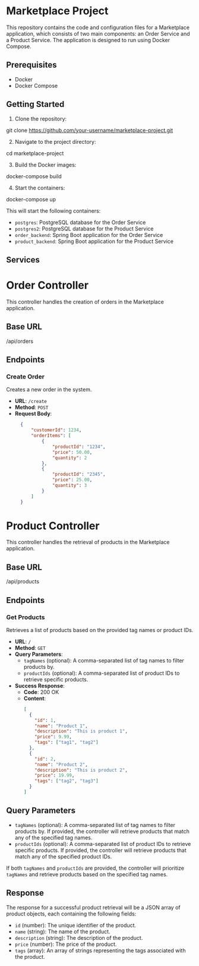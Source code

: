# Marketplace Project

This repository contains the code and configuration files for a Marketplace application, which consists of two main components: an Order Service and a Product Service. The application is designed to run using Docker Compose.

## Prerequisites

- Docker
- Docker Compose

## Getting Started

1. Clone the repository:


git clone https://github.com/your-username/marketplace-project.git


2. Navigate to the project directory:


cd marketplace-project


3. Build the Docker images:


docker-compose build


4. Start the containers:

docker-compose up


This will start the following containers:

- `postgres`: PostgreSQL database for the Order Service
- `postgres2`: PostgreSQL database for the Product Service
- `order_backend`: Spring Boot application for the Order Service
- `product_backend`: Spring Boot application for the Product Service

## Services
# Order Controller

This controller handles the creation of orders in the Marketplace application.

## Base URL
/api/orders


## Endpoints

### Create Order

Creates a new order in the system.

- **URL**: `/create`
- **Method**: `POST`
- **Request Body**:
  ```json
    {
        "customerId": 1234,
        "orderItems": [
            {
                "productId": "1234",
                "price": 50.00,
                "quantity": 2
            },
            {
                "productId": "2345",
                "price": 25.00,
                "quantity": 3
            }
        ]
    }

# Product Controller

This controller handles the retrieval of products in the Marketplace application.

## Base URL
/api/products


## Endpoints

### Get Products

Retrieves a list of products based on the provided tag names or product IDs.

- **URL**: `/`
- **Method**: `GET`
- **Query Parameters**:
  - `tagNames` (optional): A comma-separated list of tag names to filter products by.
  - `productIds` (optional): A comma-separated list of product IDs to retrieve specific products.
- **Success Response**:
  - **Code**: 200 OK
  - **Content**:
    ```json
    [
      {
        "id": 1,
        "name": "Product 1",
        "description": "This is product 1",
        "price": 9.99,
        "tags": ["tag1", "tag2"]
      },
      {
        "id": 2,
        "name": "Product 2",
        "description": "This is product 2",
        "price": 19.99,
        "tags": ["tag2", "tag3"]
      }
    ]
    ```

## Query Parameters

- `tagNames` (optional): A comma-separated list of tag names to filter products by. If provided, the controller will retrieve products that match any of the specified tag names.
- `productIds` (optional): A comma-separated list of product IDs to retrieve specific products. If provided, the controller will retrieve products that match any of the specified product IDs.

If both `tagNames` and `productIds` are provided, the controller will prioritize `tagNames` and retrieve products based on the specified tag names.

## Response

The response for a successful product retrieval will be a JSON array of product objects, each containing the following fields:

- `id` (number): The unique identifier of the product.
- `name` (string): The name of the product.
- `description` (string): The description of the product.
- `price` (number): The price of the product.
- `tags` (array): An array of strings representing the tags associated with the product.

